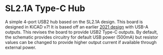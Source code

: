 # SL2.1A Type-C Hub
A simple 4-port USB2 hub based on the SL2.1A design.
This board is designed in KiCAD v7! It is based off an earlier [2021 design](https://github.com/Hugoyhu/Hack-Club-Zephyr-USB-Hub) with USB-A outputs. This revises the board to provide USB2 Type-C outputs. By default, the schematic provides circuitry for default USB power (500mA) but resistor values can be changed to provide higher output current if available through external power. 
